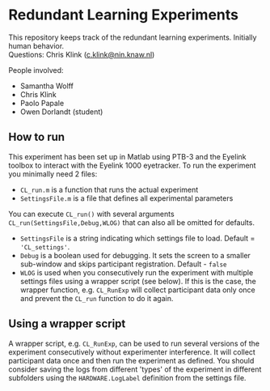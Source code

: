 # Redundant Learning Experiments    
This repository keeps track of the redundant learning experiments. Initially human behavior.        
Questions: Chris Klink (c.klink@nin.knaw.nl)
   
People involved:
- Samantha Wolff
- Chris Klink
- Paolo Papale
- Owen Dorlandt (student)

## How to run     
This experiment has been set up in Matlab using PTB-3 and the Eyelink toolbox to interact with the Eyelink 1000 eyetracker. To run the experiment you minimally need 2 files:
- `CL_run.m` is a function that runs the actual experiment
- `SettingsFile.m` is a file that defines all experimental parameters

You can execute `CL_run()` with several arguments `CL_run(SettingsFile,Debug,WLOG)` that can also all be omitted for defaults.
- `SettingsFile` is a string indicating which settings file to load. Default = `'CL_settings'`.        
- `Debug` is a boolean used for debugging. It sets the screen to a smaller sub-window and skips participant registration. Default - `false`    
- `WLOG` is used when you consecutively run the experiment with multiple settings files using a wrapper script (see below). If this is the case, the wrapper function, e.g. `CL_RunExp` will collect participant data only once and prevent the `CL_run` function to do it again.

## Using a wrapper script     
A wrapper script, e.g. `CL_RunExp`, can be used to run several versions of the experiment consecutively without experimenter interference. It will collect participant data once and then run the experiment as defined. You should consider saving the logs from different 'types' of the experiment in different subfolders using the `HARDWARE.LogLabel` definition from the settings file.